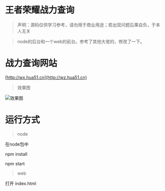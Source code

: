 # 王者荣耀战力查询

> 声明：源码仅供学习参考，请勿用于商业用途；若出现问题后果自负，于本人无关

> node的后台和一个web的前台。参考了其他大佬的，修改了一下。

# 战力查询网站
[http://wx.hua51.cn](http://wz.hua51.cn)

> 效果图

![效果图](http://42.192.93.198:10002/images/advertise/wzry.jpg)


# 运行方式

> node 

在node包中  

npm install


npm start

> web

打开 index.html
